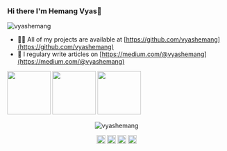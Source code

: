 ### Hi there I'm Hemang Vyas👋
<p align="left"> <img src="https://komarev.com/ghpvc/?username=vyashemang" alt="vyashemang" /> </p>

<!--
**vyashemang/vyashemang** is a ✨ _special_ ✨ repository because its `README.md` (this file) appears on your GitHub profile.

Here are some ideas to get you started:

- 🔭 I’m currently working on ...
- 🌱 I’m currently learning ...
- 👯 I’m looking to collaborate on ...
- 🤔 I’m looking for help with ...
- 💬 Ask me about ...
- 📫 How to reach me: ...
- 😄 Pronouns: ...
- ⚡ Fun fact: ...
-->

- 👨‍💻 All of my projects are available at [https://github.com/vyashemang](https://github.com/vyashemang)
- 📝 I regulary write articles on [https://medium.com/@vyashemang](https://medium.com/@vyashemang)

<img src="https://i.giphy.com/media/LMt9638dO8dftAjtco/200.webp" width="100">
<img src="https://i.giphy.com/media/KzJkzjggfGN5Py6nkT/200.webp" width="100">
<img src="https://i.giphy.com/media/IdyAQJVN2kVPNUrojM/200.webp" width="100">

<p align="center"> <img src="https://github-readme-stats.vercel.app/api?username=vyashemang&show_icons=true" alt="vyashemang" /> </p>

<p align="center"> 
<a href="https://twitter.com/vyashemang99" target="blank"><img align="center" src="https://cdn.jsdelivr.net/npm/simple-icons@3.0.1/icons/twitter.svg" alt="vyashemang99" height="20" width="20" /></a>
<a href="https://www.linkedin.com/in/vyashemang/" target="blank"><img align="center" src="https://cdn.jsdelivr.net/npm/simple-icons@3.0.1/icons/linkedin.svg" alt="vyashemang" height="20" width="20" /></a>
<a href="https://stackoverflow.com/users/7798117/hemang-vyas" target="blank"><img align="center" src="https://cdn.jsdelivr.net/npm/simple-icons@3.0.1/icons/stackoverflow.svg" alt="hemang-vyas" height="20" width="20" /></a>
<a href="https://instagram.com/vyashemang99" target="blank"><img align="center" src="https://cdn.jsdelivr.net/npm/simple-icons@3.0.1/icons/instagram.svg" alt="vyashemang99" height="20" width="20" /></a>
</p>

